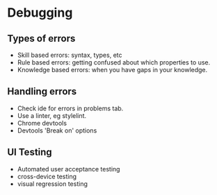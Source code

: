 # Debugging

## Types of errors

- Skill based errors: syntax, types, etc
- Rule based errors: getting confused about which properties to use.
- Knowledge based errors: when you have gaps in your knowledge.

## Handling errors

- Check ide for errors in problems tab.
- Use a linter, eg stylelint.
- Chrome devtools
- Devtools 'Break on' options

## UI Testing

- Automated user acceptance testing
- cross-device testing
- visual regression testing

